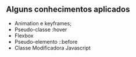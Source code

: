 ## Alguns conhecimentos aplicados

* Animation e keyframes;
* Pseudo-classe :hover
* Flexbox
* Pseudo-elemento ::before
* Classe Modificadora Javascript